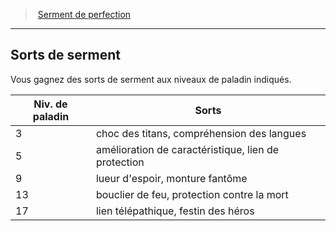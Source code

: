 ﻿---
!Generic
Id: paladin_perfection_hd.md#sorts-de-serment
ParentLink: paladin_perfection_hd.md#serment-de-perfection
Name: Sorts de serment
ParentName: Serment de perfection
NameLevel: 2
Attributes: {}
---
> [Serment de perfection](hd_paladin_perfection.md)

---

## Sorts de serment

Vous gagnez des sorts de serment aux niveaux de paladin indiqués.

|Niv. de paladin|Sorts|
|---|---|
|3|choc des titans, compréhension des langues|
|5|amélioration de caractéristique, lien de protection|
|9|lueur d'espoir, monture fantôme|
|13|bouclier de feu, protection contre la mort|
|17|lien télépathique, festin des héros|

